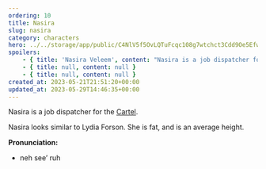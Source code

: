 ```yaml
---
ordering: 10
title: Nasira
slug: nasira
category: characters
hero: ../../storage/app/public/C4NlV5f5OvLQTuFcqc108g7wtchct3Cdd9Oe5Efw.jpg
spoilers:
    - { title: 'Nasira Veleem', content: "Nasira is a job dispatcher for the [Cartel](/category/organizations/cartel).\r\n\r\nShe helped the [Vinillense](/category/spaceships/vinillense) locate [Mary's](/category/characters/mary) attackers, then helped defend the ship from [Velopan](/category/planets-cities/velopa) police forces. During the meeting on [Malecht](/category/planets-cities/malecht), Nasira was manipulated by [Chairperson Koliss](/category/characters/jacquan-koliss).\r\n\r\nNasira looks similar to Lydia Forson. She is fat, and is an average height.\r\n\r\n**Pronunciation:**\r\n- neh see’ ruh\r\n- veh leem’" }
    - { title: null, content: null }
    - { title: null, content: null }
created_at: 2023-05-21T21:51:20+00:00
updated_at: 2023-05-29T14:46:35+00:00
---
```

Nasira is a job dispatcher for the [Cartel](/category/organizations/cartel).

Nasira looks similar to Lydia Forson. She is fat, and is an average height.

**Pronunciation:**
- neh see’ ruh